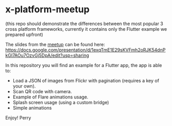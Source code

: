 # x-platform-meetup
(this repo should demonstrate the differences between the most popular 3 cross platform frameworks, currently it contains only the Flutter example we prepared upfront)

The slides from the [meetup](https://www.meetup.com/full-stack-developer-il/events/264154120/) can be found here:
https://docs.google.com/presentation/d/1exqTmE1E29sKVFmh2oRJK54dnPkGI7AOu7OzvGj5DpA/edit?usp=sharing

In this repository you will find an example for a Flutter app, the app is able to:

- Load a JSON of images from Flickr with pagination (requires a key of your own).
- Scan QR code with camera.
- Example of Flare animations usage.
- Splash screen usage (using a custom bridge)
- Simple animations

Enjoy!
Perry

